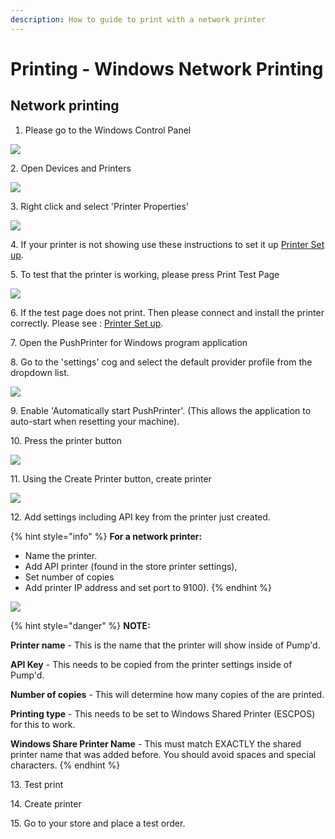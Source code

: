 ```yaml
---
description: How to guide to print with a network printer
---
```


# Printing - Windows Network Printing

## **Network printing**

1. Please go to the Windows Control Panel

![](<../../.gitbook/assets/untitled (1).png>)

2\. Open Devices and Printers

![](../../.gitbook/assets/untitled-1.png)

3\. Right click and select 'Printer Properties'

![](<../../.gitbook/assets/untitled-2 (5).png>)

4\. If your printer is not showing use these instructions to set it up [Printer Set up](printing-add-a-printer-to-windows.md).

5\. To test that the printer is working, please press Print Test Page

![](<../../.gitbook/assets/untitled-3 (1).png>)

6\. If the test page does not print. Then please connect and install the printer correctly. Please see : [Printer Set up](https://www.notion.so/cloudwaitresswiki/Printing-Add-a-printer-18689e4654fe4978b20aeb82b581d81e).

7\. Open the PushPrinter for Windows program application

8\. Go to the 'settings' cog and select the default provider profile from the dropdown list.

![](<../../.gitbook/assets/untitled-4 (2).png>)

9\. Enable 'Automatically start PushPrinter'. (This allows the application to auto-start when resetting your machine).

10\. Press the printer button

![](../../.gitbook/assets/untitled-6.png)

11\. Using the Create Printer button, create printer

![](<../../.gitbook/assets/untitled-7 (4).png>)

12\. Add settings including API key from the printer just created.

{% hint style="info" %}
**For a network printer:**

* Name the printer.
* Add API printer (found in the store printer settings),
* Set number of copies
* Add printer IP address and set port to 9100).
{% endhint %}

![](<../../.gitbook/assets/untitled-8 (3).png>)

{% hint style="danger" %}
**NOTE:**

**Printer name** - This is the name that the printer will show inside of Pump'd.

**API Key** - This needs to be copied from the printer settings inside of Pump'd.

**Number of copies** - This will determine how many copies of the are printed.

**Printing type** - This needs to be set to Windows Shared Printer (ESCPOS) for this to work.

**Windows Share Printer Name** - This must match EXACTLY the shared printer name that was added before. You should avoid spaces and special characters.
{% endhint %}

13\. Test print

14\. Create printer

15\. Go to your store and place a test order.
